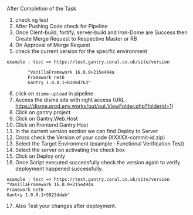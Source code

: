After Completion of the Task
1. check ng test
2. After Pushing Code check for Pipeline
3. Once Clent-build, fortify, server-build and Iron-Dome are Success then Create Merge Request to Respective Master or RB
4. On Approval of Merge Request
5. check the current version for the specific environment
```
example : test => https://test.gantry.coral.co.uk/site/version

        "VanillaFramework 16.0.0+215e494a
        Framework net6
        Gantry 1.0.0.1+b180d763"
```
6. click on `disme-upload` in pipeline
7. Access the disme site with right access (URL : https://disme.prod.env.works/out/out.ViewFolder.php?folderid=1)
8. Click on gantry project
9. Click on Gantry.Web.Host
10. Click on Frontend.Gantry.Host
11. In the current version section we can find Deploy to Server
12. Cross check the Version of your code (XXXXX-commit-id.zip)
13. Select the Target Environment (example : Functional Verification Test)
14. Select the server on activating the check box
15. Click on Deploy only
16. Once Script executed successfully check the version again to verify deployment happened successfully.
```
example : test => https://test.gantry.coral.co.uk/site/version
"VanillaFramework 16.0.0+215e494a
Framework net6
Gantry 1.0.0.1+5923ddab"
```
17. Also Test your changes after deployment.
